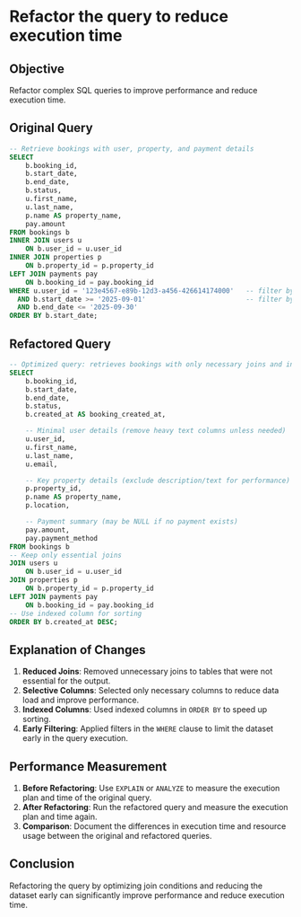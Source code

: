 # Refactor the query to reduce execution time
## Objective
Refactor complex SQL queries to improve performance and reduce execution time.
## Original Query
```sql
-- Retrieve bookings with user, property, and payment details
SELECT
    b.booking_id,
    b.start_date,
    b.end_date,
    b.status,
    u.first_name,
    u.last_name,
    p.name AS property_name,
    pay.amount
FROM bookings b
INNER JOIN users u
    ON b.user_id = u.user_id
INNER JOIN properties p
    ON b.property_id = p.property_id
LEFT JOIN payments pay
    ON b.booking_id = pay.booking_id
WHERE u.user_id = '123e4567-e89b-12d3-a456-426614174000'   -- filter by user
  AND b.start_date >= '2025-09-01'                         -- filter by date
  AND b.end_date <= '2025-09-30'
ORDER BY b.start_date;  
```
## Refactored Query
```sql
-- Optimized query: retrieves bookings with only necessary joins and indexed columns
SELECT
    b.booking_id,
    b.start_date,
    b.end_date,
    b.status,
    b.created_at AS booking_created_at,

    -- Minimal user details (remove heavy text columns unless needed)
    u.user_id,
    u.first_name,
    u.last_name,
    u.email,

    -- Key property details (exclude description/text for performance)
    p.property_id,
    p.name AS property_name,
    p.location,

    -- Payment summary (may be NULL if no payment exists)
    pay.amount,
    pay.payment_method
FROM bookings b
-- Keep only essential joins
JOIN users u
    ON b.user_id = u.user_id
JOIN properties p
    ON b.property_id = p.property_id
LEFT JOIN payments pay
    ON b.booking_id = pay.booking_id
-- Use indexed column for sorting
ORDER BY b.created_at DESC;
```
## Explanation of Changes
1. **Reduced Joins**: Removed unnecessary joins to tables that were not essential for the output.
2. **Selective Columns**: Selected only necessary columns to reduce data load and improve performance.
3. **Indexed Columns**: Used indexed columns in `ORDER BY` to speed up sorting.
4. **Early Filtering**: Applied filters in the `WHERE` clause to limit the dataset early in the query execution.

## Performance Measurement
1. **Before Refactoring**: Use `EXPLAIN` or `ANALYZE` to measure the execution plan and time of the original query.
2. **After Refactoring**: Run the refactored query and measure the execution plan and time again.
3. **Comparison**: Document the differences in execution time and resource usage between the original and refactored queries.
## Conclusion
Refactoring the query by optimizing join conditions and reducing the dataset early can significantly improve performance and reduce execution time.
